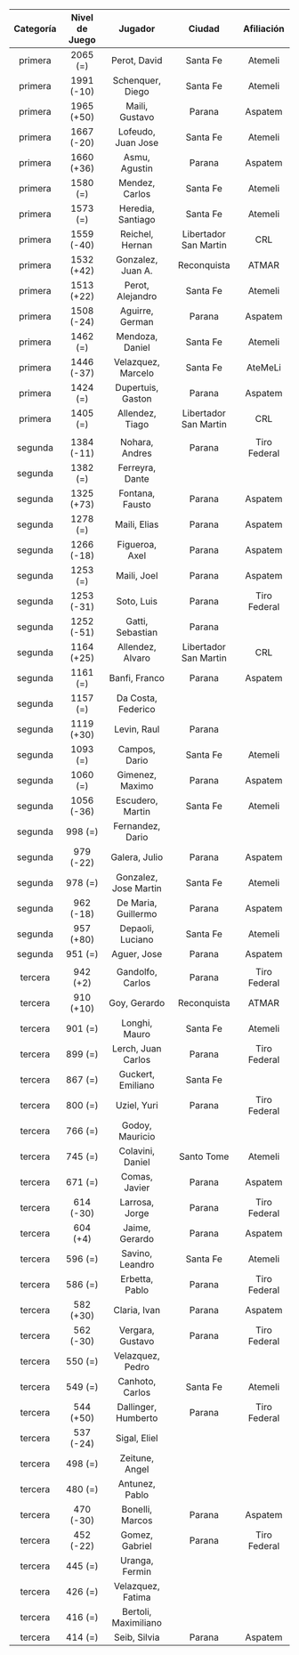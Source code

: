 |  Categoría  |  Nivel de Juego  |        Jugador        |        Ciudad         |  Afiliación  |
|:-----------:|:----------------:|:---------------------:|:---------------------:|:------------:|
|   primera   |     2065 (=)     |     Perot, David      |       Santa Fe        |   Atemeli    |
|   primera   |    1991 (-10)    |   Schenquer, Diego    |       Santa Fe        |   Atemeli    |
|   primera   |    1965 (+50)    |    Maili, Gustavo     |        Parana         |   Aspatem    |
|   primera   |    1667 (-20)    |  Lofeudo, Juan Jose   |       Santa Fe        |   Atemeli    |
|   primera   |    1660 (+36)    |     Asmu, Agustin     |        Parana         |   Aspatem    |
|   primera   |     1580 (=)     |    Mendez, Carlos     |       Santa Fe        |   Atemeli    |
|   primera   |     1573 (=)     |   Heredia, Santiago   |       Santa Fe        |   Atemeli    |
|   primera   |    1559 (-40)    |    Reichel, Hernan    | Libertador San Martin |     CRL      |
|   primera   |    1532 (+42)    |   Gonzalez, Juan A.   |      Reconquista      |    ATMAR     |
|   primera   |    1513 (+22)    |   Perot, Alejandro    |       Santa Fe        |   Atemeli    |
|   primera   |    1508 (-24)    |    Aguirre, German    |        Parana         |   Aspatem    |
|   primera   |     1462 (=)     |    Mendoza, Daniel    |       Santa Fe        |   Atemeli    |
|   primera   |    1446 (-37)    |  Velazquez, Marcelo   |       Santa Fe        |   AteMeLi    |
|   primera   |     1424 (=)     |   Dupertuis, Gaston   |        Parana         |   Aspatem    |
|   primera   |     1405 (=)     |    Allendez, Tiago    | Libertador San Martin |     CRL      |
|             |                  |                       |                       |              |
|   segunda   |    1384 (-11)    |    Nohara, Andres     |        Parana         | Tiro Federal |
|   segunda   |     1382 (=)     |    Ferreyra, Dante    |                       |              |
|   segunda   |    1325 (+73)    |    Fontana, Fausto    |        Parana         |   Aspatem    |
|   segunda   |     1278 (=)     |     Maili, Elias      |        Parana         |   Aspatem    |
|   segunda   |    1266 (-18)    |    Figueroa, Axel     |        Parana         |   Aspatem    |
|   segunda   |     1253 (=)     |      Maili, Joel      |        Parana         |   Aspatem    |
|   segunda   |    1253 (-31)    |      Soto, Luis       |        Parana         | Tiro Federal |
|   segunda   |    1252 (-51)    |   Gatti, Sebastian    |        Parana         |              |
|   segunda   |    1164 (+25)    |   Allendez, Alvaro    | Libertador San Martin |     CRL      |
|   segunda   |     1161 (=)     |     Banfi, Franco     |        Parana         |   Aspatem    |
|   segunda   |     1157 (=)     |  Da Costa, Federico   |                       |              |
|   segunda   |    1119 (+30)    |      Levin, Raul      |        Parana         |              |
|   segunda   |     1093 (=)     |     Campos, Dario     |       Santa Fe        |   Atemeli    |
|   segunda   |     1060 (=)     |    Gimenez, Maximo    |        Parana         |   Aspatem    |
|   segunda   |    1056 (-36)    |   Escudero, Martin    |       Santa Fe        |   Atemeli    |
|   segunda   |     998 (=)      |   Fernandez, Dario    |                       |              |
|   segunda   |    979 (-22)     |     Galera, Julio     |        Parana         |   Aspatem    |
|   segunda   |     978 (=)      | Gonzalez, Jose Martin |       Santa Fe        |   Atemeli    |
|   segunda   |    962 (-18)     |  De Maria, Guillermo  |        Parana         |   Aspatem    |
|   segunda   |    957 (+80)     |   Depaoli, Luciano    |       Santa Fe        |   Atemeli    |
|   segunda   |     951 (=)      |      Aguer, Jose      |        Parana         |   Aspatem    |
|             |                  |                       |                       |              |
|   tercera   |     942 (+2)     |   Gandolfo, Carlos    |        Parana         | Tiro Federal |
|   tercera   |    910 (+10)     |     Goy, Gerardo      |      Reconquista      |    ATMAR     |
|   tercera   |     901 (=)      |     Longhi, Mauro     |       Santa Fe        |   Atemeli    |
|   tercera   |     899 (=)      |  Lerch, Juan Carlos   |        Parana         | Tiro Federal |
|   tercera   |     867 (=)      |   Guckert, Emiliano   |       Santa Fe        |              |
|   tercera   |     800 (=)      |      Uziel, Yuri      |        Parana         | Tiro Federal |
|   tercera   |     766 (=)      |    Godoy, Mauricio    |                       |              |
|   tercera   |     745 (=)      |   Colavini, Daniel    |      Santo Tome       |   Atemeli    |
|   tercera   |     671 (=)      |     Comas, Javier     |        Parana         |   Aspatem    |
|   tercera   |    614 (-30)     |    Larrosa, Jorge     |        Parana         | Tiro Federal |
|   tercera   |     604 (+4)     |    Jaime, Gerardo     |        Parana         |   Aspatem    |
|   tercera   |     596 (=)      |    Savino, Leandro    |       Santa Fe        |   Atemeli    |
|   tercera   |     586 (=)      |    Erbetta, Pablo     |        Parana         | Tiro Federal |
|   tercera   |    582 (+30)     |     Claria, Ivan      |        Parana         |   Aspatem    |
|   tercera   |    562 (-30)     |   Vergara, Gustavo    |        Parana         | Tiro Federal |
|   tercera   |     550 (=)      |   Velazquez, Pedro    |                       |              |
|   tercera   |     549 (=)      |    Canhoto, Carlos    |       Santa Fe        |   Atemeli    |
|   tercera   |    544 (+50)     |  Dallinger, Humberto  |        Parana         | Tiro Federal |
|   tercera   |    537 (-24)     |     Sigal, Eliel      |                       |              |
|   tercera   |     498 (=)      |    Zeitune, Angel     |                       |              |
|   tercera   |     480 (=)      |    Antunez, Pablo     |                       |              |
|   tercera   |    470 (-30)     |    Bonelli, Marcos    |        Parana         |   Aspatem    |
|   tercera   |    452 (-22)     |    Gomez, Gabriel     |        Parana         | Tiro Federal |
|   tercera   |     445 (=)      |    Uranga, Fermin     |                       |              |
|   tercera   |     426 (=)      |   Velazquez, Fatima   |                       |              |
|   tercera   |     416 (=)      | Bertoli, Maximiliano  |                       |              |
|   tercera   |     414 (=)      |     Seib, Silvia      |        Parana         |   Aspatem    |